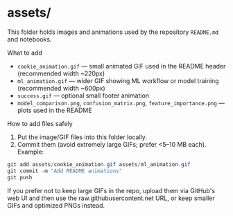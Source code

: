 # assets/

This folder holds images and animations used by the repository `README.md` and notebooks.

What to add
- `cookie_animation.gif` — small animated GIF used in the README header (recommended width ~220px)
- `ml_animation.gif` — wider GIF showing ML workflow or model training (recommended width ~600px)
- `success.gif` — optional small footer animation
- `model_comparison.png`, `confusion_matrix.png`, `feature_importance.png` — plots used in the README

How to add files safely
1. Put the image/GIF files into this folder locally.
2. Commit them (avoid extremely large GIFs; prefer <5–10 MB each). Example:

```powershell
git add assets/cookie_animation.gif assets/ml_animation.gif
git commit -m "Add README animations"
git push
```

If you prefer not to keep large GIFs in the repo, upload them via GitHub's web UI and then use the raw.githubusercontent.net URL, or keep smaller GIFs and optimized PNGs instead.
